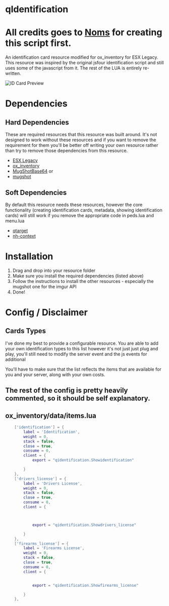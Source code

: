 # qIdentification
# All credits goes to [Noms](https://github.com/OfficialNoms) for creating this script first.
An identification card resource modified for ox_inventory for ESX Legacy.
This resource was inspired by the original jsfour identification script and still uses some of the javascript from it. The rest of the LUA is entirely re-written.

![ID Card Preview](https://i.imgur.com/PxVi8jK.png)

# Dependencies
## Hard Dependencies
These are required resources that this resource was built around. It's not designed to work without these resources and if you want to remove the requirement for them you'll be better off writing your own resource rather than try to remove those dependencies from this resource. 
* [ESX Legacy](https://github.com/overextended/es_extended)
* [ox_inventory](https://github.com/overextended/ox_inventory)
* [MugShotBase64](https://github.com/BaziForYou/MugShotBase64)
or
* [mugshot](https://github.com/jonassvensson4/mugshot)
## Soft Dependencies
By default this resource needs these resources, however the core functionality (creating identification cards, metadata, showing identification cards) will still work if you remove the appropriate code in peds.lua and menu.lua
* [qtarget](https://github.com/overextended/qtarget)
* [nh-context](https://github.com/LukeWasTakenn/nh-context)

# Installation
1. Drag and drop into your resource folder
2. Make sure you install the required dependencies (listed above)
3. Follow the instructions to install the other resources - especially the mugshot one for the imgur API
4. Done!


# Config / Disclaimer
## Cards Types 
I've done my best to provide a configurable resource. You are able to add your own identification types to this list however it's not just just plug and play, you'll still need to modify the server event and the js events for additional 

You'll have to make sure that the list reflects the items that are available for you and your server, along with your own costs.

## The rest of the config is pretty heavily commented, so it should be self explanatory. 

## ox_inventory/data/items.lua
```lua
	['identification'] = {
		label = 'Identification',
		weight = 0,
		stack = false,
		close = true,
		consume = 0,
		client = {
			export = "qidentification.Showidentification"

		}
	},
	['drivers_license'] = {
		label = 'Drivers License',
		weight = 0,
		stack = false,
		close = true,
		consume = 0,
		client = {



			export = "qidentification.Showdrivers_license"

		}
	},
	['firearms_license'] = {
		label = 'Firearms License',
		weight = 0,
		stack = false,
		close = true,
		consume = 0,
		client = {


			export = "qidentification.Showfirearms_license"

		}
	},
```
